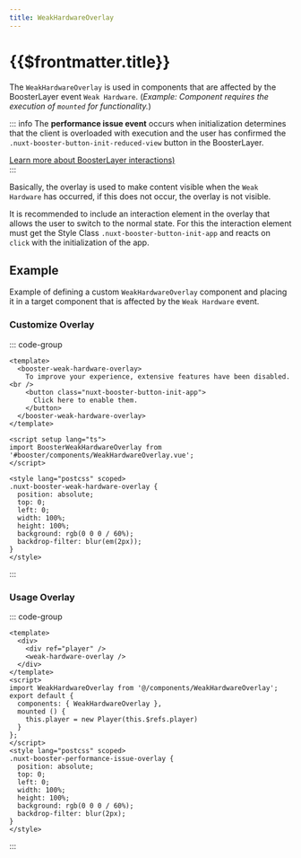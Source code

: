 ```yaml
---
title: WeakHardwareOverlay
---
```


# {{$frontmatter.title}}

The `WeakHardwareOverlay` is used in components that are affected by the BoosterLayer event `Weak Hardware`. (*Example: Component requires the execution of `mounted` for functionality.*)

::: info
The **performance issue event** occurs when initialization determines that the client is overloaded with execution and the user has confirmed the `.nuxt-booster-button-init-reduced-view` button in the BoosterLayer.

[Learn more about BoosterLayer interactions)](/components/booster-layer#buttons)  
:::

Basically, the overlay is used to make content visible when the `Weak Hardware` has occurred, if this does not occur, the overlay is not visible.

It is recommended to include an interaction element in the overlay that allows the user to switch to the normal state. For this the interaction element must get the Style Class `.nuxt-booster-button-init-app` and reacts on `click` with the initialization of the app.

## Example

Example of defining a custom `WeakHardwareOverlay` component and placing it in a target component that is affected by the `Weak Hardware` event.

### Customize Overlay

::: code-group

````vue[@/components/WeakHardwareOverlay.vue]
<template>
  <booster-weak-hardware-overlay>
    To improve your experience, extensive features have been disabled.<br />
    <button class="nuxt-booster-button-init-app">
      Click here to enable them.
    </button>
  </booster-weak-hardware-overlay>
</template>

<script setup lang="ts">
import BoosterWeakHardwareOverlay from '#booster/components/WeakHardwareOverlay.vue';
</script>

<style lang="postcss" scoped>
.nuxt-booster-weak-hardware-overlay {
  position: absolute;
  top: 0;
  left: 0;
  width: 100%;
  height: 100%;
  background: rgb(0 0 0 / 60%);
  backdrop-filter: blur(em(2px));
}
</style>
````

:::

### Usage Overlay

::: code-group

````vue[@/components/Player.vue]
<template>
  <div>
    <div ref="player" />
    <weak-hardware-overlay />
  </div>
</template>
<script>
import WeakHardwareOverlay from '@/components/WeakHardwareOverlay';
export default {
  components: { WeakHardwareOverlay },
  mounted () {
    this.player = new Player(this.$refs.player)
  }
};
</script>
<style lang="postcss" scoped>
.nuxt-booster-performance-issue-overlay {
  position: absolute;
  top: 0;
  left: 0;
  width: 100%;
  height: 100%;
  background: rgb(0 0 0 / 60%);
  backdrop-filter: blur(2px);
}
</style>
````

:::
